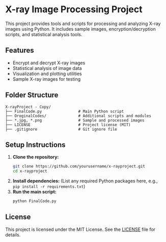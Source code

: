 # X-ray Image Processing Project

This project provides tools and scripts for processing and analyzing X-ray images using Python. It includes sample images, encryption/decryption scripts, and statistical analysis tools.

## Features
- Encrypt and decrypt X-ray images
- Statistical analysis of image data
- Visualization and plotting utilities
- Sample X-ray images for testing

## Folder Structure
```
X-rayProject - Copy/
├── FinalCode.py                # Main Python script
├── OroginalCodes/              # Additional scripts and modules
├── *.jpg, *.png                # Sample and processed images
├── LICENSE                     # Project license (MIT)
├── .gitignore                  # Git ignore file
```

## Setup Instructions
1. **Clone the repository:**
   ```bash
   git clone https://github.com/yourusername/x-rayproject.git
   cd x-rayproject
   ```
2. **Install dependencies:**
   (List any required Python packages here, e.g., `pip install -r requirements.txt`)
3. **Run the main script:**
   ```bash
   python FinalCode.py
   ```

## License
This project is licensed under the MIT License. See the [LICENSE](LICENSE) file for details. 